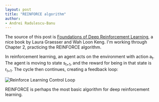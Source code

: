 ```yaml
---
layout: post
title: "REINFORCE algorithm"
author:
- Andrei Radulescu-Banu
---
```


The source of this post is [Foundations of Deep Reinforcement Learning](https://www.amazon.com/Deep-Reinforcement-Learning-Python-Hands/dp/0135172381), a nice book by Laura Graesser and Wah Loon Keng. I'm working through Chapter 2, practicing the REINFORCE algorithm.

In reinforcement learning, an agent acts on the environment with action a<sub>t</sub>. The agent is moving to state s<sub>t+1</sub>, and the reward for being in that state is r<sub>t+1</sub>. The cycle then continues, creating a feedback loop:

![Reinforce Learning Control Loop](http://bitdribble.github.io/diagrams/reinforce_learning_control_loop.png)

REINFORCE is perhaps the most basic algorithm for deep reinforcement learning. 

